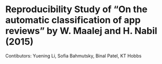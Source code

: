 # Reproducibility Study of  “On the automatic classification of app reviews” by W. Maalej and H. Nabil (2015)


Contibutors: Yuening Li, Sofia Bahmutsky, Binal Patel, KT Hobbs
